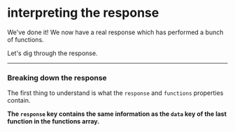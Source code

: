 # interpreting the response

We've done it! We now have a real response which has performed a bunch of functions.

Let's dig through the response.

---

### Breaking down the response

The first thing to understand is what the `response` and `functions` properties contain.

**The `response` key contains the same information as the `data` key of the last function in the functions array.**